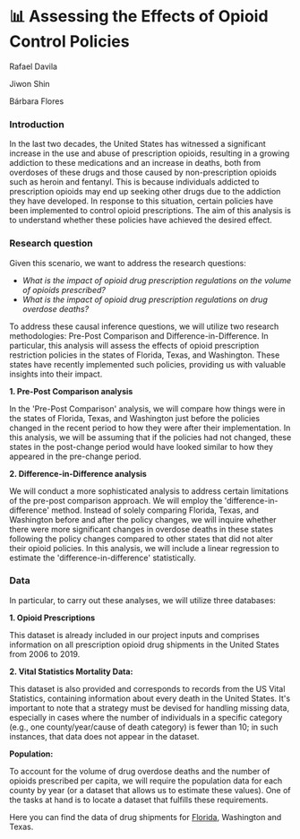 # 📊 Assessing the Effects of Opioid Control Policies

Rafael Davila 

Jiwon Shin 

Bárbara Flores

### Introduction

In the last two decades, the United States has witnessed a significant increase in the use and abuse of prescription opioids, resulting in a growing addiction to these medications and an increase in deaths, both from overdoses of these drugs and those caused by non-prescription opioids such as heroin and fentanyl. This is because individuals addicted to prescription opioids may end up seeking other drugs due to the addiction they have developed. In response to this situation, certain policies have been implemented to control opioid prescriptions. The aim of this analysis is to understand whether these policies have achieved the desired effect.


### Research question
Given this scenario, we want to address the research questions:

- *What is the impact of opioid drug prescription regulations on the volume of opioids prescribed?*
- *What is the impact of opioid drug prescription regulations on drug overdose deaths?*


To address these causal inference questions, we will utilize two research methodologies: Pre-Post Comparison and Difference-in-Difference. In particular, this analysis will assess the effects of opioid prescription restriction policies in the states of Florida, Texas, and Washington. These states have recently implemented such policies, providing us with valuable insights into their impact.


**1. Pre-Post Comparison analysis**

In the 'Pre-Post Comparison' analysis, we will compare how things were in the states of Florida, Texas, and Washington just before the policies changed in the recent period to how they were after their implementation. In this analysis, we will be assuming that if the policies had not changed, these states in the post-change period would have looked similar to how they appeared in the pre-change period.


**2. Difference-in-Difference analysis**

We will conduct a more sophisticated analysis to address certain limitations of the pre-post comparison approach. We will employ the 'difference-in-difference' method. Instead of solely comparing Florida, Texas, and Washington before and after the policy changes, we will inquire whether there were more significant changes in overdose deaths in these states following the policy changes compared to other states that did not alter their opioid policies. In this analysis, we will include a linear regression to estimate the 'difference-in-difference' statistically. 


### Data

In particular, to carry out these analyses, we will utilize three databases:

**1. Opioid Prescriptions** 

This dataset is already included in our project inputs and comprises information on all prescription opioid drug shipments in the United States from 2006 to 2019.

**2. Vital Statistics Mortality Data:**

This dataset is also provided and corresponds to records from the US Vital Statistics, containing information about every death in the United States. It's important to note that a strategy must be devised for handling missing data, especially in cases where the number of individuals in a specific category (e.g., one county/year/cause of death category) is fewer than 10; in such instances, that data does not appear in the dataset.

**Population:** 

To account for the volume of drug overdose deaths and the number of opioids prescribed per capita, we will require the population data for each county by year (or a dataset that allows us to estimate these values). One of the tasks at hand is to locate a dataset that fulfills these requirements.


Here you can find the data of drug shipments for [Florida](https://dl.dropboxusercontent.com/scl/fi/dzsz8qffzwyz9l3tftvgr/arcos_all_washpost_FL.parquet?rlkey=es6vf6um49wdedjf5ggohuv5d&dl=0), Washington and Texas.
